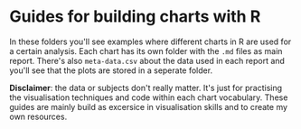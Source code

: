 # Guides for building charts with R

In these folders you'll see examples where different charts in R are used for a certain analysis. Each chart has its own folder with the `.md` files as main report. There's also `meta-data.csv` about the data used in each report and you'll see that the plots are stored in a seperate folder. 

**Disclaimer**: the data or subjects don't really matter. It's just for practising the visualisation techniques and code within each chart vocabulary. These guides are mainly build as excersice in visualisation skills and to create my own resources.  